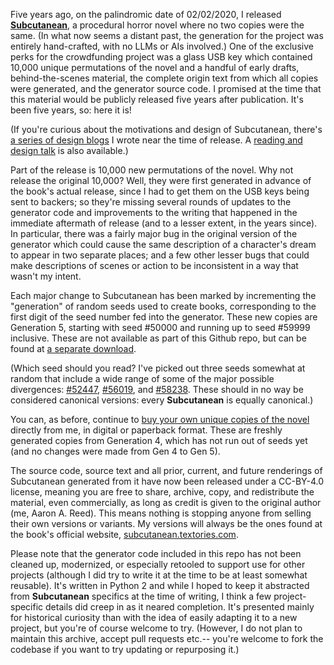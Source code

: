 Five years ago, on the palindromic date of 02/02/2020, I released [**Subcutanean**](https://subcutanean.textories.com/), a procedural horror novel where no two copies were the same. (In what now seems a distant past, the generation for the project was entirely hand-crafted, with no LLMs or AIs involved.) One of the exclusive perks for the crowdfunding project was a glass USB key which contained 10,000 unique permutations of the novel and a handful of early drafts, behind-the-scenes material, the complete origin text from which all copies were generated, and the generator source code. I promised at the time that this material would be publicly released five years after publication. It's been five years, so: here it is!

(If you're curious about the motivations and design of Subcutanean, there's [a series of design blogs](https://medium.com/@aareed/subcutanean-design-posts-e25d9c158cce) I wrote near the time of release. A [reading and design talk](https://stars.library.ucf.edu/elo2020/live/plenaries/4/#.XxG89sCQ6Yk.twitter) is also available.)

Part of the release is 10,000 new permutations of the novel. Why not release the original 10,000? Well, they were first generated in advance of the book's actual release, since I had to get them on the USB keys being sent to backers; so they're missing several rounds of updates to the generator code and improvements to the writing that happened in the immediate aftermath of release (and to a lesser extent, in the years since). In particular, there was a fairly major bug in the original version of the generator which could cause the same description of a character's dream to appear in two separate places; and a few other lesser bugs that could make descriptions of scenes or action to be inconsistent in a way that wasn't my intent.

Each major change to Subcutanean has been marked by incrementing the "generation" of random seeds used to create books, corresponding to the first digit of the seed number fed into the generator. These new copies are Generation 5, starting with seed #50000 and running up to seed #59999 inclusive. These are not available as part of this Github repo, but can be found at [a separate download](https://subcutanean.textories.com/SubcutaneanArchive.zip). 

(Which seed should you read? I've picked out three seeds somewhat at random that include a wide range of some of the major possible divergences: [#52447](https://subcutanean.textories.com/52447.html), [#56019](https://subcutanean.textories.com/56019.html), and [#58238](https://subcutanean.textories.com/58238.html). These should in no way be considered canonical versions: every **Subcutanean** is equally canonical.)

You can, as before, continue to [buy your own unique copies of the novel](https://subcutanean.textories.com/) directly from me, in digital or paperback format. These are freshly generated copies from Generation 4, which has not run out of seeds yet (and no changes were made from Gen 4 to Gen 5).

The source code, source text and all prior, current, and future renderings of Subcutanean generated from it have now been released under a CC-BY-4.0 license, meaning you are free to share, archive, copy, and redistribute the material, even commercially, as long as credit is given to the original author (me, Aaron A. Reed). This means nothing is stopping anyone from selling their own versions or variants. My versions will always be the ones found at the book's official website, [subcutanean.textories.com](https://subcutanean.textories.com/).

Please note that the generator code included in this repo has not been cleaned up, modernized, or especially retooled to support use for other projects (although I did try to write it at the time to be at least somewhat reusable). It's written in Python 2 and while I hoped to keep it abstracted from **Subcutanean** specifics at the time of writing, I think a few project-specific details did creep in as it neared completion. It's presented mainly for historical curiosity than with the idea of easily adapting it to a new project, but you're of course welcome to try. (However, I do not plan to maintain this archive, accept pull requests etc.-- you're welcome to fork the codebase if you want to try updating or repurposing it.)
